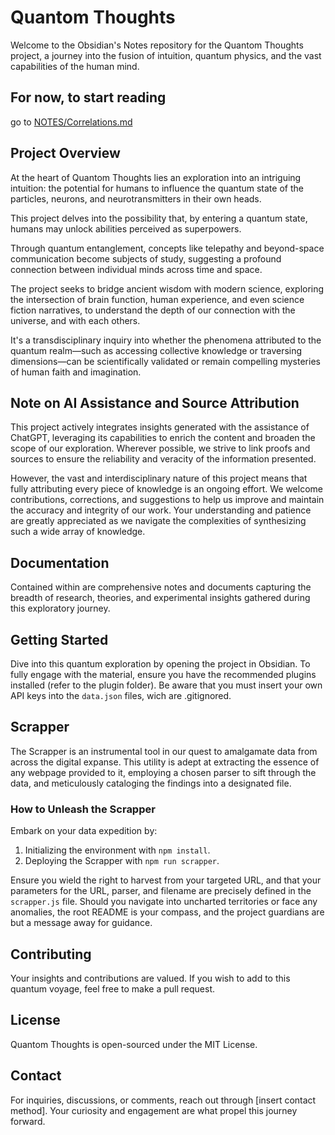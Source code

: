 # Quantom Thoughts

Welcome to the Obsidian's Notes repository for the Quantom Thoughts project, a journey into the fusion of intuition, quantum physics, and the vast capabilities of the human mind.

## For now, to start reading
go to [NOTES/Correlations.md](Correlations.md)

## Project Overview

At the heart of Quantom Thoughts lies an exploration into an intriguing intuition: the potential for humans to influence the quantum state of the particles, neurons, and neurotransmitters in their own heads. 

This project delves into the possibility that, by entering a quantum state, humans may unlock abilities perceived as superpowers. 

Through quantum entanglement, concepts like telepathy and beyond-space communication become subjects of study, suggesting a profound connection between individual minds across time and space. 

The project seeks to bridge ancient wisdom with modern science, exploring the intersection of brain function, human experience, and even science fiction narratives, to understand the depth of our connection with the universe, and with each others.

It's a transdisciplinary inquiry into whether the phenomena attributed to the quantum realm—such as accessing collective knowledge or traversing dimensions—can be scientifically validated or remain compelling mysteries of human faith and imagination.

## Note on AI Assistance and Source Attribution

This project actively integrates insights generated with the assistance of ChatGPT, leveraging its capabilities to enrich the content and broaden the scope of our exploration. Wherever possible, we strive to link proofs and sources to ensure the reliability and veracity of the information presented. 

However, the vast and interdisciplinary nature of this project means that fully attributing every piece of knowledge is an ongoing effort. We welcome contributions, corrections, and suggestions to help us improve and maintain the accuracy and integrity of our work. Your understanding and patience are greatly appreciated as we navigate the complexities of synthesizing such a wide array of knowledge.

## Documentation

Contained within are comprehensive notes and documents capturing the breadth of research, theories, and experimental insights gathered during this exploratory journey.

## Getting Started

Dive into this quantum exploration by opening the project in Obsidian. To fully engage with the material, ensure you have the recommended plugins installed (refer to the plugin folder). Be aware that you must insert your own API keys into the `data.json` files, wich are .gitignored.

## Scrapper

The Scrapper is an instrumental tool in our quest to amalgamate data from across the digital expanse. This utility is adept at extracting the essence of any webpage provided to it, employing a chosen parser to sift through the data, and meticulously cataloging the findings into a designated file.

### How to Unleash the Scrapper

Embark on your data expedition by:

1. Initializing the environment with `npm install`.
2. Deploying the Scrapper with `npm run scrapper`.

Ensure you wield the right to harvest from your targeted URL, and that your parameters for the URL, parser, and filename are precisely defined in the `scrapper.js` file. Should you navigate into uncharted territories or face any anomalies, the root README is your compass, and the project guardians are but a message away for guidance.


## Contributing

Your insights and contributions are valued. If you wish to add to this quantum voyage, feel free to make a pull request.

## License

Quantom Thoughts is open-sourced under the MIT License.

## Contact

For inquiries, discussions, or comments, reach out through [insert contact method]. Your curiosity and engagement are what propel this journey forward.
